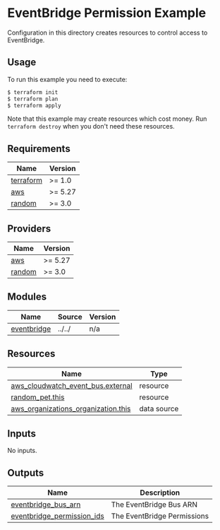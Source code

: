 # EventBridge Permission Example

Configuration in this directory creates resources to control access to EventBridge.

## Usage

To run this example you need to execute:

```bash
$ terraform init
$ terraform plan
$ terraform apply
```

Note that this example may create resources which cost money. Run `terraform destroy` when you don't need these resources.

<!-- BEGINNING OF PRE-COMMIT-TERRAFORM DOCS HOOK -->
## Requirements

| Name | Version |
|------|---------|
| <a name="requirement_terraform"></a> [terraform](#requirement\_terraform) | >= 1.0 |
| <a name="requirement_aws"></a> [aws](#requirement\_aws) | >= 5.27 |
| <a name="requirement_random"></a> [random](#requirement\_random) | >= 3.0 |

## Providers

| Name | Version |
|------|---------|
| <a name="provider_aws"></a> [aws](#provider\_aws) | >= 5.27 |
| <a name="provider_random"></a> [random](#provider\_random) | >= 3.0 |

## Modules

| Name | Source | Version |
|------|--------|---------|
| <a name="module_eventbridge"></a> [eventbridge](#module\_eventbridge) | ../../ | n/a |

## Resources

| Name | Type |
|------|------|
| [aws_cloudwatch_event_bus.external](https://registry.terraform.io/providers/hashicorp/aws/latest/docs/resources/cloudwatch_event_bus) | resource |
| [random_pet.this](https://registry.terraform.io/providers/hashicorp/random/latest/docs/resources/pet) | resource |
| [aws_organizations_organization.this](https://registry.terraform.io/providers/hashicorp/aws/latest/docs/data-sources/organizations_organization) | data source |

## Inputs

No inputs.

## Outputs

| Name | Description |
|------|-------------|
| <a name="output_eventbridge_bus_arn"></a> [eventbridge\_bus\_arn](#output\_eventbridge\_bus\_arn) | The EventBridge Bus ARN |
| <a name="output_eventbridge_permission_ids"></a> [eventbridge\_permission\_ids](#output\_eventbridge\_permission\_ids) | The EventBridge Permissions |
<!-- END OF PRE-COMMIT-TERRAFORM DOCS HOOK -->
